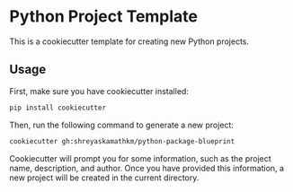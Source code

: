 # Python Project Template

This is a cookiecutter template for creating new Python projects.

## Usage

First, make sure you have cookiecutter installed:

```bash
pip install cookiecutter
```

Then, run the following command to generate a new project:

```bash
cookiecutter gh:shreyaskamathkm/python-package-blueprint
```

Cookiecutter will prompt you for some information, such as the project name, description, and author. Once you have provided this information, a new project will be created in the current directory.
